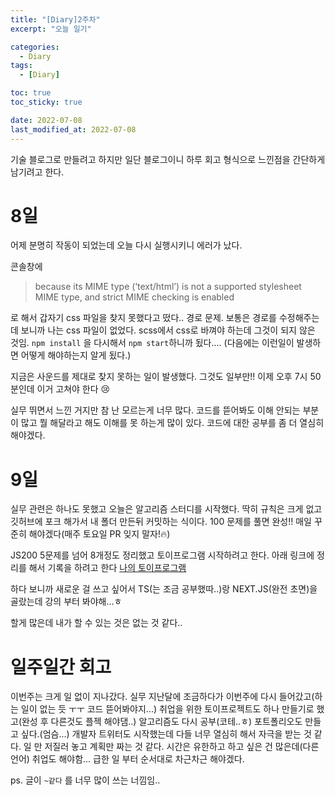 ```yaml
---
title: "[Diary]2주차"
excerpt: "오늘 일기"

categories:
  - Diary
tags:
  - [Diary]

toc: true
toc_sticky: true

date: 2022-07-08
last_modified_at: 2022-07-08
---
```


기술 블로그로 만들려고 하지만 일단 블로그이니
하루 회고 형식으로 느낀점을 간단하게 남기려고 한다.

# 8일

어제 분명히 작동이 되었는데 오늘 다시 실행시키니 에러가 났다.

콘솔창에

> because its MIME type (‘text/html’) is not a supported stylesheet MIME type, and strict MIME checking is enabled

로 해서 갑자기 css 파일을 찾지 못했다고 떴다..
경로 문제.
보통은 경로를 수정해주는데 보니까 나는 css 파일이 없었다.
scss에서 css로 바껴야 하는데 그것이 되지 않은 것임.
`npm install` 을 다시해서 `npm start`하니까 됬다....
(다음에는 이런일이 발생하면 어떻게 해야하는지 알게 됬다.)

지금은 사운드를 제대로 찾지 못하는 일이 발생했다.
그것도 일부만!!
이제 오후 7시 50분인데 이거 고쳐야 한다 😢

실무 뛰면서 느낀 거지만 참 난 모르는게 너무 많다.
코드를 뜯어봐도 이해 안되는 부분이 많고
뭘 해달라고 해도 이해를 못 하는게 많이 있다.
코드에 대한 공부를 좀 더 열심히 해야겠다.

# 9일

실무 관련은 하나도 못했고
오늘은 알고리즘 스터디를 시작했다.
딱히 규칙은 크게 없고 깃허브에 포크 해가서
내 폴더 만든뒤 커밋하는 식이다.
100 문제를 풀면 완성!!
매일 꾸준히 해야겠다(매주 토요일 PR 잊지 말자!🔥)

JS200 5문제를 넘어 8개정도 정리했고
토이프로그램 시작하려고 한다.
아래 링크에 정리를 해서 기록을 하려고 한다
[나의 토이프로그램](https://gardenia0917.github.io/project/%ED%94%84%EB%A1%9C%EC%A0%9D%ED%8A%B8-makeyourcards/)

하다 보니까 새로운 걸 쓰고 싶어서
TS(는 조금 공부했따..)랑 NEXT.JS(완전 초면)을 골랐는데 강의 부터 봐야해...ㅎ

할게 많은데 내가 할 수 있는 것은 없는 것 같다..

# 일주일간 회고

이번주는 크게 일 없이 지나갔다.
실무 지난달에 조금하다가 이번주에 다시 들어갔고(하는 일이 없는 듯 ㅜㅜ 코드 뜯어봐야지...)
취업을 위한 토이프로젝트도 하나 만들기로 했고(완성 후 다른것도 플젝 해야댐..)
알고리즘도 다시 공부(코테..ㅎ)
포트폴리오도 만들고 싶다.(엄슴...)
개발자 트위터도 시작했는데 다들 너무 열심히 해서 자극을 받는 것 같다.
일 만 저질러 놓고 계획만 짜는 것 같다.
시간은 유한하고 하고 싶은 건 많은데(다른 언어)
취업도 해야함... 급한 일 부터 순서대로 차근차근 해야겠다.

ps. 글이 `~같다` 를 너무 많이 쓰는 너낌임..
